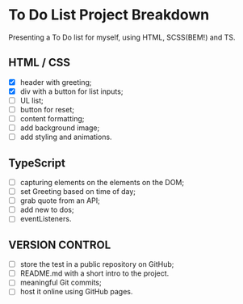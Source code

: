 # To Do List Project Breakdown

Presenting a To Do list for myself, using HTML, SCSS(BEM!) and TS.

## HTML / CSS

-   [x] header with greeting;
-   [x] div with a button for list inputs;
-   [ ] UL list;
-   [ ] button for reset;
-   [ ] content formatting;
-   [ ] add background image;
-   [ ] add styling and animations.

## TypeScript

-   [ ] capturing elements on the elements on the DOM;
-   [ ] set Greeting based on time of day;
-   [ ] grab quote from an API;
-   [ ] add new to dos;
-   [ ] eventListeners.

## VERSION CONTROL

-   [ ] store the test in a public repository on GitHub;
-   [ ] README.md with a short intro to the project.
-   [ ] meaningful Git commits;
-   [ ] host it online using GitHub pages.
